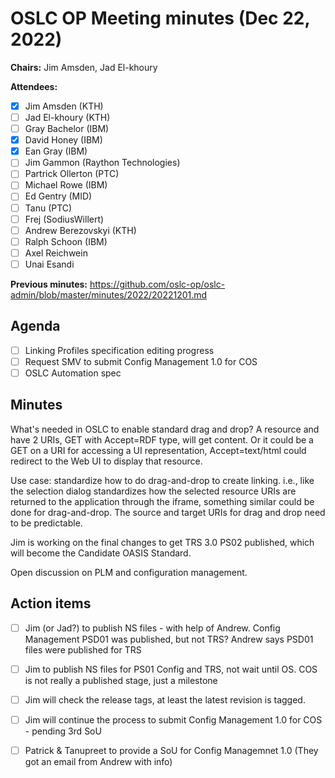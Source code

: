 # OSLC OP Meeting minutes (Dec 22, 2022)

**Chairs:** Jim Amsden, Jad El-khoury

**Attendees:** 
- [x] Jim Amsden (KTH)
- [ ] Jad El-khoury (KTH)
- [ ] Gray Bachelor (IBM)
- [x] David Honey (IBM)
- [x] Ean Gray (IBM)
- [ ] Jim Gammon (Raython Technologies)
- [ ] Partrick Ollerton (PTC)
- [ ] Michael Rowe (IBM)
- [ ] Ed Gentry (MID)
- [ ] Tanu (PTC)
- [ ] Frej (SodiusWillert)
- [ ] Andrew Berezovskyi (KTH)
- [ ] Ralph Schoon (IBM)
- [ ] Axel Reichwein
- [ ] Unai Esandi

**Previous minutes:** https://github.com/oslc-op/oslc-admin/blob/master/minutes/2022/20221201.md

## Agenda

- [ ] Linking Profiles specification editing progress 
- [ ] Request SMV to submit Config Management 1.0 for COS
- [ ] OSLC Automation spec

## Minutes

What's needed in OSLC to enable standard drag and drop?
A resource and have 2 URIs, GET with Accept=RDF type, will get content. Or it could be a GET on a URI for accessing a UI representation, Accept=text/html could redirect to the Web UI to display that resource. 

Use case: standardize how to do drag-and-drop to create linking. i.e., like the selection dialog standardizes how the selected resource URIs are returned to the application through the iframe, something similar could be done for drag-and-drop. The source and target URIs for drag and drop need to be predictable. 

Jim is working on the final changes to get TRS 3.0 PS02 published, which will become the Candidate OASIS Standard.

Open discussion on PLM and configuration management. 


## Action items


- [ ] Jim (or Jad?) to publish NS files - with help of Andrew. Config Management PSD01 was published, but not TRS? Andrew says PSD01 files were published for TRS 
- [ ] Jim to publish NS files for PS01 Config and TRS, not wait until OS. COS is not really a published stage, just a milestone 

- [ ] Jim will check the release tags, at least the latest revision is tagged.
- [ ] Jim will continue the process to submit Config Management 1.0 for COS - pending 3rd SoU
- [ ] Patrick & Tanupreet to provide a SoU for Config Managemnet 1.0 (They got an email from Andrew with info)

